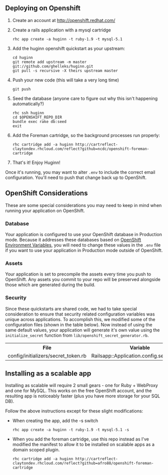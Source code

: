 ## Deploying on Openshift

1. Create an account at http://openshift.redhat.com/

1. Create a rails application with a mysql cartridge

    ```
    rhc app create -a huginn -t ruby-1.9 -t mysql-5.1
    ```

1. Add the huginn openshift quickstart as your upstream:

    ```
    cd huginn
    git remote add upstream -m master git://github.com/ghelleks/huginn.git
    git pull -s recursive -X theirs upstream master
    ```

1. Push your new code (this will take a very long time)

    ```
    git push
    ```

1. Seed the database (anyone care to figure out why this isn't happening automatically?)

   ```
   rhc ssh huginn
   cd $OPENSHIFT_REPO_DIR
   bundle exec rake db:seed
   exit
   ```

1. Add the Foreman cartridge, so the background processes run properly:

   ```
   rhc cartridge add -a huginn http://cartreflect-claytondev.rhcloud.com/reflect?github=ncdc/openshift-foreman-cartridge 
   ```

1. That's it! Enjoy Huginn!

Once it's running, you may want to alter `.env` to include the correct email configuration. You'll need to push that change back up to OpenShift.

## OpenShift Considerations

These are some special considerations you may need to keep in mind when running your application on OpenShift.

### Database
Your application is configured to use your OpenShift database in Production mode.  Because it addresses these databases based on [OpenShift Environment Variables](http://red.ht/NvNoXC), you will need to change these values in the `.env` file if you want to use your application in Production mode outside of OpenShift.

### Assets

Your application is set to precompile the assets every time you push to OpenShift. Any assets you commit to your repo will be preserved alongside those which are generated during the build.

### Security

Since these quickstarts are shared code, we had to take special consideration to ensure that security related configuration variables was unique across applications. To accomplish this, we modified some of the configuration files (shown in the table below). Now instead of using the same default values, your application will generate it's own value using the `initialize_secret` function from `lib/openshift_secret_generator.rb`.

<table>
  <tr>
    <th>File</th>
    <th>Variable</th>
  </tr>
  <tr>
    <td>config/initializers/secret_token.rb</td> 
    <td>Railsapp::Application.config.secret_token</td>
  </tr>
</table>

## Installing as a scalable app

Installing as scalable will require 2 small gears - one for Ruby + WebProxy and one for MySQL. This works on the free OpenShift account, and the resulting app is noticeably faster (plus you have more storage for your SQL DB). 

Follow the above instructions except for these slight modifications:
* When creating the app, add the -s switch

    ```
    rhc app create -a huginn -t ruby-1.9 -t mysql-5.1 -s
    ```

* When you add the foreman cartridge, use this repo instead as I've modified the manifest to allow it to be installed on scalable apps as a domain scoped plugin.

    ```
    rhc cartridge add -a huginn http://cartreflect-claytondev.rhcloud.com/reflect?github=afro88/openshift-foreman-cartridge 
    ```